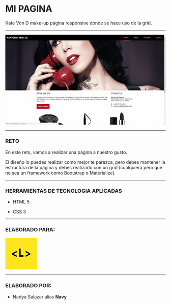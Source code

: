 # MI PAGINA

Kate Von D make-up página responsive donde se hace uso de la grid.

***

![alt text](assets/images/katVon.jpg)


***

### RETO

En este reto, vamos a realizar una página a nuestro gusto.

El diseño lo puedes realizar como mejor te parezca, pero debes mantener la estructura de la página y debes realizarlo con un grid (cualquiera pero que no sea un framework como Bootstrap o Materialize).

***

### HERRAMIENTAS DE TECNOLOGIA APLICADAS


+ HTML 5

+ CSS 3

***

### ELABORADO PARA:

![alt text](assets/images/laboratoria.png)


***

### ELABORADO POR:

* Nadya Salazar alias **Navy**